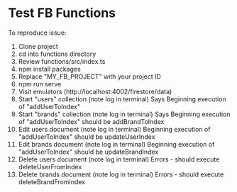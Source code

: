 # Test FB Functions

To reproduce issue:

1. Clone project
2. cd into functions directory
3. Review functions/src/index.ts
4. npm install packages
5. Replace "MY_FB_PROJECT" with your project ID
6. npm run serve
7. Visit emulators (http://localhost:4002/firestore/data)
8. Start "users" collection (note log in terminal)
   Says Beginning execution of "addUserToIndex"
9. Start "brands" collection (note log in terminal)
   Says Beginning execution of "addUserToIndex" should be addBrandToIndex
10. Edit users document (note log in terminal)
    Beginning execution of "addUserToIndex" should be updateUserIndex
11. Edit brands document (note log in terminal)
    Beginning execution of "addUserToIndex" should be updateBrandIndex
12. Delete users document (note log in terminal)
    Errors - should execute deleteUserFromIndex
13. Delete brands document (note log in terminal)
    Errors - should execute deleteBrandFromIndex
